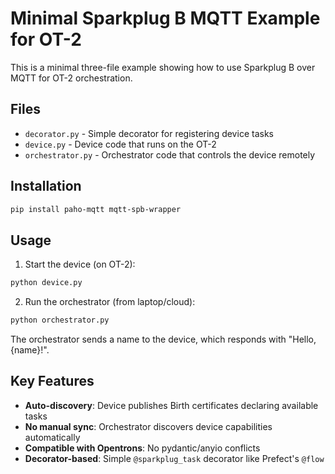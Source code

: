 # Minimal Sparkplug B MQTT Example for OT-2

This is a minimal three-file example showing how to use Sparkplug B over MQTT for OT-2 orchestration.

## Files

- `decorator.py` - Simple decorator for registering device tasks
- `device.py` - Device code that runs on the OT-2
- `orchestrator.py` - Orchestrator code that controls the device remotely

## Installation

```bash
pip install paho-mqtt mqtt-spb-wrapper
```

## Usage

1. Start the device (on OT-2):
```bash
python device.py
```

2. Run the orchestrator (from laptop/cloud):
```bash
python orchestrator.py
```

The orchestrator sends a name to the device, which responds with "Hello, {name}!".

## Key Features

- **Auto-discovery**: Device publishes Birth certificates declaring available tasks
- **No manual sync**: Orchestrator discovers device capabilities automatically
- **Compatible with Opentrons**: No pydantic/anyio conflicts
- **Decorator-based**: Simple `@sparkplug_task` decorator like Prefect's `@flow`
